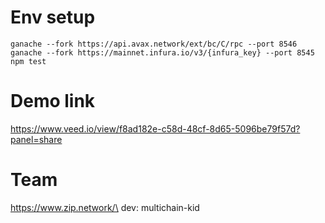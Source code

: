 # Env setup
`ganache --fork https://api.avax.network/ext/bc/C/rpc --port 8546`\
`ganache --fork https://mainnet.infura.io/v3/{infura_key} --port 8545`\
`npm test`
# Demo link
https://www.veed.io/view/f8ad182e-c58d-48cf-8d65-5096be79f57d?panel=share
# Team
https://www.zip.network/\
dev: multichain-kid
